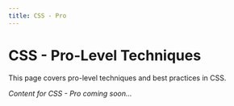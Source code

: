 ```yaml
---
title: CSS - Pro
---
```


# CSS - Pro-Level Techniques

This page covers pro-level techniques and best practices in CSS.

*Content for CSS - Pro coming soon...*
